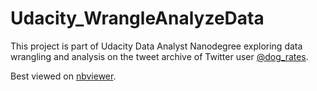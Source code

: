 # Udacity_WrangleAnalyzeData

This project is part of Udacity Data Analyst Nanodegree exploring data wrangling and analysis on the tweet archive of Twitter user [@dog_rates](https://twitter.com/dog_rates).

Best viewed on [nbviewer]().